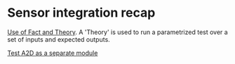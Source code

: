 # Sensor integration recap

[Use of Fact and Theory](https://github.com/clean-code-craft-tcq-7/tdd-buckets-sagar-sagi/blob/24cb7899ebf73a55ee607ccf9fd66b1e2da50b59/ChargingRange.Test/ChargingRangeTest.cs).
A 'Theory' is used to run a parametrized test over a set of inputs and expected outputs.

[Test A2D as a separate module](https://github.com/clean-code-craft-tcq-7/tdd-buckets-MatheswaranPalanisamy/blob/0adaa625b511fdd1fac64dea8e7641b2b0b9ee2f/testA2DConverter.c)
